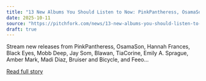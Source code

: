```yaml
---
title: "13 New Albums You Should Listen to Now: PinkPantheress, OsamaSon, and More"
date: 2025-10-11
source: "https://pitchfork.com/news/13-new-albums-you-should-listen-to-now-pinkpantheress-osamason-and-more"
draft: true
---
```


Stream new releases from PinkPantheress, OsamaSon, Hannah Frances, Black Eyes, Mobb Deep, Jay Som, Blawan, TiaCorine, Emily A. Sprague, Amber Mark, Madi Diaz, Bruiser and Bicycle, and Feeo...

[Read full story](https://pitchfork.com/news/13-new-albums-you-should-listen-to-now-pinkpantheress-osamason-and-more)
